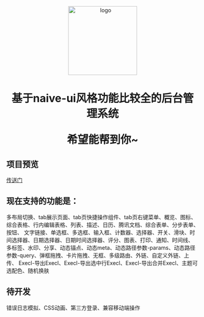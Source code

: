 <p align="center">
  <a href="https://wushijiang13.github.io/vite-naive-admin/" target="_blank" rel="noopener noreferrer">
    <img width="180" src="https://github.com/wushijiang13/vite-naive-admin/assets/38801556/55bcf359-c11d-4b1e-a57c-5e9c1ccafd5a" alt="logo">
  </a>
</p>
<h1 align="center">
  基于naive-ui风格功能比较全的后台管理系统
</p>

希望能帮到你~
  
## 项目预览

[传送门](https://wushijiang13.github.io/vite-naive-admin/)


## 现在支持的功能是：  
  多布局切换、tab展示页面、tab页快捷操作组件、tab页右键菜单、概览、图标、综合表格、行内编辑表格、列表、描述、日历、腾讯文档、综合表单、分步表单、按钮、
  文字链接、单选框、多选框、输入框、计数器、选择器、开关、滑块、时间选择器、日期选择器、日期时间选择器、评分、图表、打印、通知、时间线、
  多标签、水印、分享、动态锚点、动态meta、动态路径参数-params、动态路径参数-query、弹框拖拽、卡片拖拽、无框、多级路由、外链、自定义外链、上传、
  Execl-导出Execl、Execl-导出选中行Execl、Execl-导出合并Execl、主题可选配色、随机换肤

## 待开发
   错误日志模拟、CSS动画、第三方登录、兼容移动端操作

